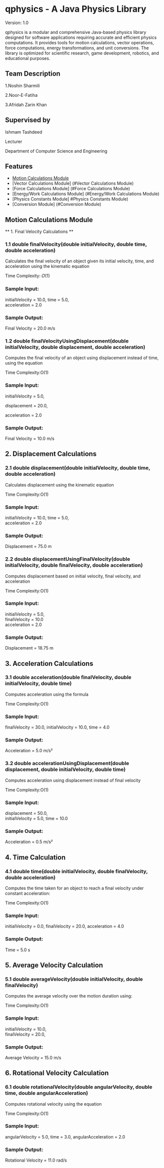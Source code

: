 
# qphysics - A Java Physics Library

Version: 1.0

qphysics is a modular and comprehensive Java-based physics library designed for software applications requiring accurate and efficient physics computations. It provides tools for motion calculations, vector operations, force computations, energy transformations, and unit conversions. The library is optimized for scientific research, game development, robotics, and educational purposes.


## Team Description
1.Noshin Sharmili

2.Noor-E-Fatiha

3.Afridah Zarin Khan

## Supervised by

Ishmam Tashdeed

Lecturer

Department of Computer Science and Engineering

## Features

- [Motion Calculations Module](https://github.com/NoshinSharmili/qphysics?tab=readme-ov-file#motion-calculations-module)
- [Vector Calculations Module] (#Vector Calculations Module)
- [Force Calculations Module] (#Force Calculations Module)
- [Energy/Work Calculations Module] (#Energy/Work Calculations Module)
- [Physics Constants Module] #Physics Constants Module)
- [Conversion Module] (#Conversion Module)

## Motion Calculations Module

** 1. Final Velocity Calculations ** <br>

### 1.1 double finalVelocity(double initialVelocity, double time, double acceleration)
Calculates the final velocity of an object given its initial velocity, time, and acceleration using the kinematic equation

Time Complexity: 𝑂(1)

### Sample Input:

initialVelocity = 10.0,
time = 5.0,  
acceleration = 2.0  

### Sample Output:
Final Velocity = 20.0 m/s  

### 1.2 double finalVelocityUsingDisplacement(double initialVelocity, double displacement, double acceleration)

Computes the final velocity of an object using displacement instead of time, using the equation

Time Complexity:O(1)

### Sample Input:

initialVelocity = 5.0,  

displacement = 20.0, 

acceleration = 2.0  

### Sample Output:

Final Velocity = 10.0 m/s  

## 2. Displacement Calculations
### 2.1 double displacement(double initialVelocity, double time, double acceleration)

Calculates displacement using the kinematic equation

​Time Complexity:O(1)

### Sample Input:

initialVelocity = 10.0, 
time = 5.0,  
acceleration = 2.0  

### Sample Output:

Displacement = 75.0 m  

### 2.2 double displacementUsingFinalVelocity(double initialVelocity, double finalVelocity, double acceleration)
Computes displacement based on initial velocity, final velocity, and acceleration 

Time Complexity:O(1)

### Sample Input:

initialVelocity = 5.0,  
finalVelocity = 10.0  
acceleration = 2.0  

### Sample Output:

Displacement = 18.75 m  

## 3. Acceleration Calculations
### 3.1 double acceleration(double finalVelocity, double initialVelocity, double time)
Computes acceleration using the formula

Time Complexity:O(1)

### Sample Input:
finalVelocity = 30.0, 
initialVelocity = 10.0, 
time = 4.0  

### Sample Output:

Acceleration = 5.0 m/s²  

### 3.2 double accelerationUsingDisplacement(double displacement, double initialVelocity, double time)

Computes acceleration using displacement instead of final velocity

Time Complexity:O(1)

### Sample Input:

displacement = 50.0,  
initialVelocity = 5.0, 
time = 10.0  

### Sample Output:

Acceleration = 0.5 m/s²  
## 4. Time Calculation
### 4.1 double time(double initialVelocity, double finalVelocity, double acceleration)

Computes the time taken for an object to reach a final velocity under constant acceleration:

Time Complexity:O(1)

### Sample Input:

initialVelocity = 0.0, 
finalVelocity = 20.0, 
acceleration = 4.0  

### Sample Output:

Time = 5.0 s  

## 5. Average Velocity Calculation
### 5.1 double averageVelocity(double initialVelocity, double finalVelocity)

Computes the average velocity over the motion duration using:

Time Complexity:O(1)

### Sample Input:
initialVelocity = 10.0,  
finalVelocity = 20.0,  

### Sample Output:

Average Velocity = 15.0 m/s  

## 6. Rotational Velocity Calculation
### 6.1 double rotationalVelocity(double angularVelocity, double time, double angularAcceleration)

Computes rotational velocity using the equation

Time Complexity:O(1)

### Sample Input:

angularVelocity = 5.0, 
time = 3.0, 
angularAcceleration = 2.0  

### Sample Output:

Rotational Velocity = 11.0 rad/s  
